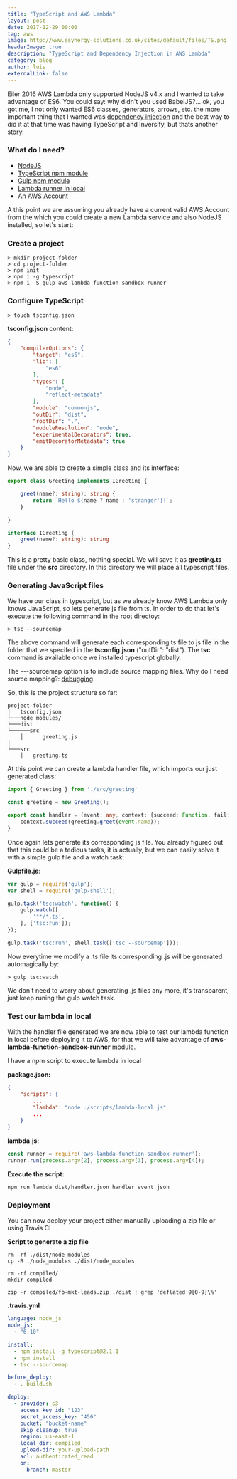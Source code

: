```yaml
---
title: "TypeScript and AWS Lambda"
layout: post
date: 2017-12-29 00:00
tag: aws
image: http://www.esynergy-solutions.co.uk/sites/default/files/TS.png
headerImage: true
description: "TypeScript and Dependency Injection in AWS Lambda"
category: blog
author: luis
externalLink: false
---
```


Eiler 2016 AWS Lambda only supported NodeJS v4.x and I wanted to take advantage of ES6. You could say: why didn't you used BabelJS?... ok, you got me, I not only wanted ES6 classes, generators, arrows, etc. the more important thing that I wanted was [dependency injection](https://en.wikipedia.org/wiki/Dependency_injection) and the best way to did it at that time was having TypeScript and Inversify, but thats another story. 

### What do I need?

- [NodeJS](https://nodejs.org/en/)
- [TypeScript npm module](https://www.npmjs.com/package/typescript)
- [Gulp npm module](https://www.npmjs.com/package/gulp)
- [Lambda runner in local](https://www.npmjs.com/package/aws-lambda-function-sandbox-runner)
- An [AWS Account](https://aws.amazon.com/account/)

A this point we are assuming you already have a current valid AWS Account from the which you could create a new Lambda service and also NodeJS installed, so let's start:

### Create a project

```shell
> mkdir project-folder
> cd project-folder
> npm init
> npm i -g typescript
> npm i -S gulp aws-lambda-function-sandbox-runner
```

### Configure TypeScript

```shell
> touch tsconfig.json
```

**tsconfig.json** content:
```json
{
    "compilerOptions": {
        "target": "es5",
        "lib": [
            "es6"
        ],
        "types": [
            "node",
            "reflect-metadata"
        ],
        "module": "commonjs",
        "outDir": "dist",
        "rootDir": ".",
        "moduleResolution": "node",
        "experimentalDecorators": true,
        "emitDecoratorMetadata": true
    }
}
```

Now, we are able to create a simple class and its interface:

```typescript
export class Greeting implements IGreeting {

    greet(name?: string): string {
        return `Hello ${name ? name : 'stranger'}!`; 
    }

}

interface IGreeting {
    greet(name?: string): string
}

```

This is a pretty basic class, nothing special. We will save it as <strong>greeting.ts</strong> file under the <strong>src</strong> directory. In this directory we will place all typescript files.

### Generating JavaScript files

We have our class in typescript, but as we already know AWS Lambda only knows JavaScript, so lets generate js file from ts. In order to do that let's execute the following command in the root directoy:

```shell
> tsc --sourcemap
```

The above command will generate each corresponding ts file to js file in the folder that we specifed in the __tsconfig.json__ ("outDir": "dist"). The **tsc** command is available once we installed typescript globally.

The ---sourcemap option is to include source mapping files. Why do I need source mapping?: [debugging](https://developers.google.com/web/tools/chrome-devtools/javascript/source-maps).

So, this is the project structure so far:

```
project-folder
│   tsconfig.json
└───node_modules/
└───dist
└──────src
    │      greeting.js
│   
└───src
    │   greeting.ts
```

At this point we can create a lambda handler file, which imports our just generated class:

```ts
import { Greeting } from './src/greeting'

const greeting = new Greeting();

export const handler = (event: any, context: {succeed: Function, fail: Function}) => {
    context.succeed(greeting.greet(event.name));
}
```

Once again lets generate its corresponding js file. You already figured out that this could be a tedious tasks, it is actually, but we can easily solve it with a simple gulp file and a watch task:

**Gulpfile.js**:

```javascript
var gulp = require('gulp');
var shell = require('gulp-shell');

gulp.task('tsc:watch', function() {
    gulp.watch([
        '**/*.ts',
    ], ['tsc:run']);
});

gulp.task('tsc:run', shell.task(['tsc --sourcemap']));
```

Now everytime we modify a .ts file its corresponding .js will be generated automagically by:

```shell
> gulp tsc:watch
```

We don't need to worry about generating .js files any more, it's transparent, just keep runing the gulp watch task.

### Test our lambda in local

With the handler file generated we are now able to test our lambda function in local before deploying it to AWS, for that we will take advantage of **aws-lambda-function-sandbox-runner** module.

I have a npm script to execute lambda in local

**package.json:**
```json
{
    "scripts": {
        ...
        "lambda": "node ./scripts/lambda-local.js"
        ...
    }
}
```

**lambda.js:**
```javascript
const runner = require('aws-lambda-function-sandbox-runner');
runner.run(process.argv[2], process.argv[3], process.argv[4]);
```

**Execute the script:**
```shell
npm run lambda dist/handler.json handler event.json
```

### Deployment

You can now deploy your project either manually uploading a zip file or using Travis CI

**Script to generate a zip file**
```shell
rm -rf ./dist/node_modules
cp -R ./node_modules ./dist/node_modules

rm -rf compiled/
mkdir compiled

zip -r compiled/fb-mkt-leads.zip ./dist | grep 'deflated 9[0-9]\%'
```

**.travis.yml**
```yaml
language: node_js
node_js:
  - "6.10"

install:
  - npm install -g typescript@2.1.1
  - npm install
  - tsc --sourcemap

before_deploy:
  - . build.sh

deploy:
  - provider: s3
    access_key_id: "123"
    secret_access_key: "456"
    bucket: "bucket-name"
    skip_cleanup: true
    region: us-east-1
    local_dir: compiled
    upload-dir: your-upload-path
    acl: authenticated_read
    on:
      branch: master
```
